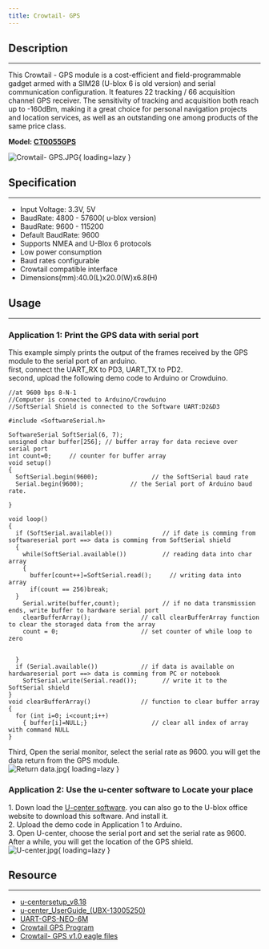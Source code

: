 ```yaml
---
title: Crowtail- GPS
---
```


## Description
-----------

This Crowtail - GPS module is a cost-efficient and field-programmable gadget armed with a SIM28 (U-blox 6 is old version) and serial communication configuration. It features 22 tracking / 66 acquisition channel GPS receiver. The sensitivity of tracking and acquisition both reach up to -160dBm, making it a great choice for personal navigation projects and location services, as well as an outstanding one among products of the same price class.

**Model: [CT0055GPS](http://www.elecrow.com/crowtailgps-p-1515.html)**

![Crowtail- GPS.JPG](https://wiki.elecrow.com/images/thumb/c/c7/Crowtail-_GPS.JPG/400px-Crowtail-_GPS.JPG){ loading=lazy }

## Specification
-------------

- Input Voltage: 3.3V, 5V
- BaudRate: 4800 - 57600( u-blox version)
- BaudRate: 9600 - 115200
- Default BaudRate: 9600
- Supports NMEA and U-Blox 6 protocols
- Low power consumption
- Baud rates configurable
- Crowtail compatible interface
- Dimensions(mm):40.0(L)x20.0(W)x6.8(H)

## Usage
-----

### **Application 1: Print the GPS data with serial port**

This example simply prints the output of the frames received by the GPS module to the serial port of an arduino.  
first, connect the UART\_RX to PD3, UART\_TX to PD2.  
second, upload the following demo code to Arduino or Crowduino.  

```
//at 9600 bps 8-N-1
//Computer is connected to Arduino/Crowduino
//SoftSerial Shield is connected to the Software UART:D2&D3 
 
#include <SoftwareSerial.h>
 
SoftwareSerial SoftSerial(6, 7);
unsigned char buffer[256]; // buffer array for data recieve over serial port
int count=0;     // counter for buffer array 
void setup()
{
  SoftSerial.begin(9600);               // the SoftSerial baud rate   
  Serial.begin(9600);             // the Serial port of Arduino baud rate.
 
}
 
void loop()
{
  if (SoftSerial.available())              // if date is comming from softwareserial port ==> data is comming from SoftSerial shield
  {
    while(SoftSerial.available())          // reading data into char array 
    {
      buffer[count++]=SoftSerial.read();     // writing data into array
      if(count == 256)break;
  }
    Serial.write(buffer,count);            // if no data transmission ends, write buffer to hardware serial port
    clearBufferArray();              // call clearBufferArray function to clear the storaged data from the array
    count = 0;                       // set counter of while loop to zero
 
 
  }
  if (Serial.available())            // if data is available on hardwareserial port ==> data is comming from PC or notebook
    SoftSerial.write(Serial.read());       // write it to the SoftSerial shield
}
void clearBufferArray()              // function to clear buffer array
{
  for (int i=0; i<count;i++)
    { buffer[i]=NULL;}                  // clear all index of array with command NULL
}
```

Third, Open the serial monitor, select the serial rate as 9600. you will get the data return from the GPS module.  
![Return data.jpg](https://wiki.elecrow.com/images/3/37/Return_data.jpg){ loading=lazy }

### **Application 2: Use the u-center software to Locate your place**

1\. Down load the [U-center software](http://www.elecrow.com/wiki/images/4/4a/U-centersetup-7.0.2.1.zip). you can also go to the U-blox office website to download this software. And install it.  
2\. Upload the demo code in Application 1 to Arduino.  
3\. Open U-center, choose the serial port and set the serial rate as 9600. After a while, you will get the location of the GPS shield.  
![U-center.jpg](https://wiki.elecrow.com/images/thumb/e/e3/U-center.jpg/800px-U-center.jpg){ loading=lazy }

## Resource
--------

- [u-centersetup\_v8.18](./files/U-centersetup-v8.18.zip.md)
- [u-center\_UserGuide\_(UBX-13005250)](./files/U-center-UserGuide(UBX-13005250)pdf.md)
- [UART-GPS-NEO-6M](./files/UART-GPS-NEO-6M-zip.md)
- [Crowtail GPS Program](./files/Crowtail-GPS.zip.md)
- [Crowtail- GPS v1.0 eagle files](./files/Crowtail-GPS-v1.0-zip.md)